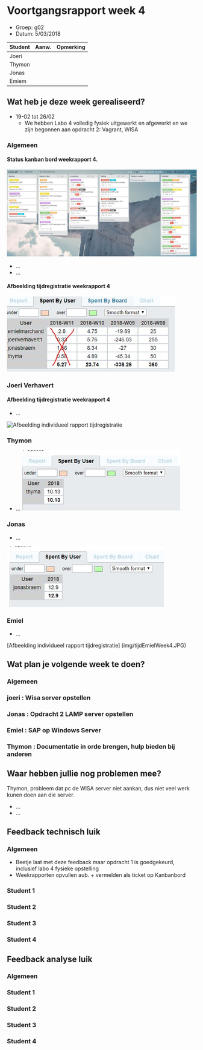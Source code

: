 # Voortgangsrapport week 4

* Groep: g02
* Datum: 5/03/2018

| Student  | Aanw. | Opmerking |
| :---     | :---  | :---      |
| Joeri    |       |           |
| Thymon   |       |           |
| Jonas   |       |           |
| Emiem    |       |           |

## Wat heb je deze week gerealiseerd?

* 19-02 tot 26/02 
    * We hebben Labo 4 volledig fysiek uitgewerkt en afgewerkt en we zijn begonnen aan opdracht 2: Vagrant, WISA

### Algemeen
#### Status kanban bord weekrapport 4.

![Afbeelding huidige toestand Kanban-bord(en) invoegen](img/trello_week4.JPG)

* ...
* ...

#### Afbeelding tijdregistratie weekrapport 4
![Afbeelding teamoverzicht tijdregistratie onderverdeeld per deelopdracht](img/weekrapport4_tijd.JPG)

### Joeri Verhavert
#### Afbeelding tijdregistratie weekrapport 4
* ...

![Afbeelding individueel rapport tijdregistratie](img/tijdJoeriWeek4.PNG)

### Thymon

* ...
![Afbeelding individueel rapport tijdregistratie](img/tijdThymaWeek4.JPG)

### Jonas

* ...

![Afbeelding individueel rapport tijdregistratie](img/tijdJonasWeek4.JPG)

### Emiel

* ...

[Afbeelding individueel rapport tijdregistratie] (img/tijdEmielWeek4.JPG)

## Wat plan je volgende week te doen?

### Algemeen
### joeri : Wisa server opstellen 
### Jonas : Opdracht 2 LAMP server opstellen
### Emiel : SAP op Windows Server
### Thymon : Documentatie in orde brengen, hulp bieden bij anderen

## Waar hebben jullie nog problemen mee?

Thymon, probleem dat pc de WISA server niet aankan, dus niet veel werk kunen doen aan die server.
* ...
* ...

## Feedback technisch luik

### Algemeen

* Beetje laat met deze feedback maar opdracht 1 is goedgekeurd, inclusief labo 4 fysieke opstelling
* Weekrapporten opvullen aub. + vermelden als ticket op Kanbanbord

### Student 1
### Student 2
### Student 3
### Student 4

## Feedback analyse luik

### Algemeen

### Student 1
### Student 2
### Student 3
### Student 4

